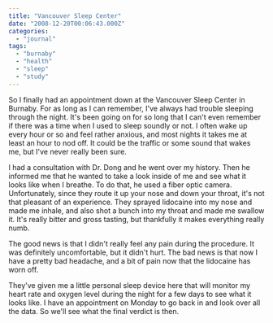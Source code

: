 ```yaml
---
title: "Vancouver Sleep Center"
date: "2008-12-20T00:06:43.000Z"
categories: 
  - "journal"
tags: 
  - "burnaby"
  - "health"
  - "sleep"
  - "study"
---
```


So I finally had an appointment down at the Vancouver Sleep Center in Burnaby. For as long as I can remember, I've always had trouble sleeping through the night. It's been going on for so long that I can't even remember if there was a time when I used to sleep soundly or not. I often wake up every hour or so and feel rather anxious, and most nights it takes me at least an hour to nod off. It could be the traffic or some sound that wakes me, but I've never really been sure.

I had a consultation with Dr. Dong and he went over my history. Then he informed me that he wanted to take a look inside of me and see what it looks like when I breathe. To do that, he used a fiber optic camera. Unfortunately, since they route it up your nose and down your throat, it's not that pleasant of an experience. They sprayed lidocaine into my nose and made me inhale, and also shot a bunch into my throat and made me swallow it. It's really bitter and gross tasting, but thankfully it makes everything really numb.

The good news is that I didn't really feel any pain during the procedure. It was definitely uncomfortable, but it didn't hurt. The bad news is that now I have a pretty bad headache, and a bit of pain now that the lidocaine has worn off.

They've given me a little personal sleep device here that will monitor my heart rate and oxygen level during the night for a few days to see what it looks like. I have an appointment on Monday to go back in and look over all the data. So we'll see what the final verdict is then.
